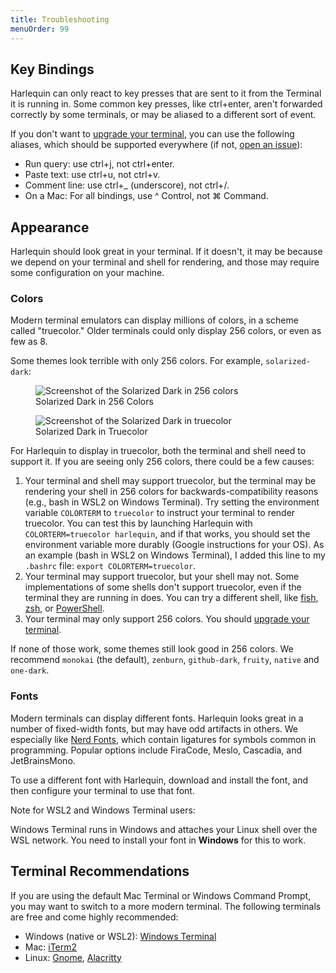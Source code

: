 ```yaml
---
title: Troubleshooting
menuOrder: 99
---
```


<script>
    import solarized_256 from "$lib/assets/docs/solarized-dark-256color.png"
    import solarized from "$lib/assets/themes/solarized-dark.svg"
    import Key from "$lib/components/key.svelte"
</script>

## Key Bindings

Harlequin can only react to key presses that are sent to it from the Terminal it is running in. Some common key presses, like <Key>ctrl+enter</Key>, aren't forwarded correctly by some terminals, or may be aliased to a different sort of event.

If you don't want to [upgrade your terminal](#terminal-recommendations), you can use the following aliases, which should be supported everywhere (if not, [open an issue](https://github.com/tconbeer/harlequin/issues)):

- Run query: use <Key>ctrl+j</Key>, not <Key>ctrl+enter</Key>.
- Paste text: use <Key>ctrl+u</Key>, not <Key>ctrl+v</Key>.
- Comment line: use <Key>ctrl+\_</Key> (underscore), not <Key>ctrl+/</Key>.
- On a Mac: For all bindings, use <Key>^ Control</Key>, not <Key>⌘ Command</Key>.

## Appearance

Harlequin should look great in your terminal. If it doesn't, it may be because we depend on your terminal and shell for rendering, and those may require some configuration on your machine.

<span id="colors"></span>

### Colors

Modern terminal emulators can display millions of colors, in a scheme called "truecolor." Older terminals could only display 256 colors, or even as few as 8.

Some themes look terrible with only 256 colors. For example, `solarized-dark`:

<div class="flex flex-wrap justify-center gap-4 py-2">
    <figure>
        <img src={solarized_256} alt="Screenshot of the Solarized Dark in 256 colors"  class="h-auto w-64 sm:w-auto sm:h-48">
        <figcaption class="text-center text-sm text-purple font-bold">Solarized Dark in 256 Colors</figcaption>
    </figure>
    <figure>
        <img src={solarized} alt="Screenshot of the Solarized Dark in truecolor"  class="h-auto w-64 sm:w-auto sm:h-48">
        <figcaption class="text-center text-sm text-purple font-bold">Solarized Dark in Truecolor</figcaption>
    </figure>
</div>

For Harlequin to display in truecolor, both the terminal and shell need to support it. If you are seeing only 256 colors, there could be a few causes:

1. Your terminal and shell may support truecolor, but the terminal may be rendering your shell in 256 colors for backwards-compatibility reasons (e.g., bash in WSL2 on Windows Terminal). Try setting the environment variable `COLORTERM` to `truecolor` to instruct your terminal to render truecolor. You can test this by launching Harlequin with `COLORTERM=truecolor harlequin`, and if that works, you should set the environment variable more durably (Google instructions for your OS). As an example (bash in WSL2 on Windows Terminal), I added this line to my `.bashrc` file: `export COLORTERM=truecolor`.
1. Your terminal may support truecolor, but your shell may not. Some implementations of some shells don't support truecolor, even if the terminal they are running in does. You can try a different shell, like [fish](https://fishshell.com/), [zsh](https://www.zsh.org/), or [PowerShell](https://learn.microsoft.com/en-us/powershell/scripting/install/installing-powershell?view=powershell-7.3).
1. Your terminal may only support 256 colors. You should [upgrade your terminal](#terminal-recommendations).

If none of those work, some themes still look good in 256 colors. We recommend `monokai` (the default), `zenburn`, `github-dark`, `fruity`, `native` and `one-dark`.

### Fonts

Modern terminals can display different fonts. Harlequin looks great in a number of fixed-width fonts, but may have odd artifacts in others. We especially like [Nerd Fonts](https://www.nerdfonts.com/), which contain ligatures for symbols common in programming. Popular options include FiraCode, Meslo, Cascadia, and JetBrainsMono.

To use a different font with Harlequin, download and install the font, and then configure your terminal to use that font.

<span class="text-purple italic font-bold">Note for WSL2 and Windows Terminal users:</span>

Windows Terminal runs in Windows and attaches your Linux shell over the WSL network. You need to install your font in **Windows** for this to work.

<span id="terminal-recommendations"></span>

## Terminal Recommendations

If you are using the default Mac Terminal or Windows Command Prompt, you may want to switch to a more modern terminal. The following terminals are free and come highly recommended:

- Windows (native or WSL2): [Windows Terminal](https://apps.microsoft.com/store/detail/windows-terminal/9N0DX20HK701)
- Mac: [iTerm2](https://iterm2.com/)
- Linux: [Gnome](https://help.gnome.org/users/gnome-terminal/stable/), [Alacritty](https://snapcraft.io/alacritty)
